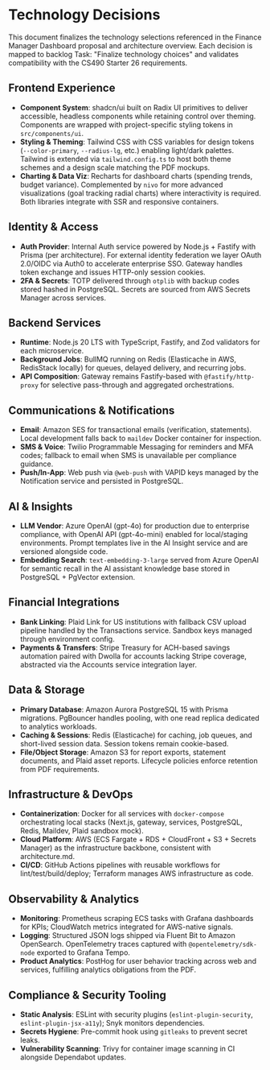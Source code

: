 ﻿# Technology Decisions

This document finalizes the technology selections referenced in the Finance Manager Dashboard proposal and architecture overview. Each decision is mapped to backlog Task: "Finalize technology choices" and validates compatibility with the CS490 Starter 26 requirements.

## Frontend Experience
- **Component System**: shadcn/ui built on Radix UI primitives to deliver accessible, headless components while retaining control over theming. Components are wrapped with project-specific styling tokens in `src/components/ui`.
- **Styling & Theming**: Tailwind CSS with CSS variables for design tokens (`--color-primary`, `--radius-lg`, etc.) enabling light/dark palettes. Tailwind is extended via `tailwind.config.ts` to host both theme schemes and a design scale matching the PDF mockups.
- **Charting & Data Viz**: Recharts for dashboard charts (spending trends, budget variance). Complemented by `nivo` for more advanced visualizations (goal tracking radial charts) where interactivity is required. Both libraries integrate with SSR and responsive containers.

## Identity & Access
- **Auth Provider**: Internal Auth service powered by Node.js + Fastify with Prisma (per architecture). For external identity federation we layer OAuth 2.0/OIDC via Auth0 to accelerate enterprise SSO. Gateway handles token exchange and issues HTTP-only session cookies.
- **2FA & Secrets**: TOTP delivered through `otplib` with backup codes stored hashed in PostgreSQL. Secrets are sourced from AWS Secrets Manager across services.

## Backend Services
- **Runtime**: Node.js 20 LTS with TypeScript, Fastify, and Zod validators for each microservice.
- **Background Jobs**: BullMQ running on Redis (Elasticache in AWS, RedisStack locally) for queues, delayed delivery, and recurring jobs.
- **API Composition**: Gateway remains Fastify-based with `@fastify/http-proxy` for selective pass-through and aggregated orchestrations.

## Communications & Notifications
- **Email**: Amazon SES for transactional emails (verification, statements). Local development falls back to `maildev` Docker container for inspection.
- **SMS & Voice**: Twilio Programmable Messaging for reminders and MFA codes; fallback to email when SMS is unavailable per compliance guidance.
- **Push/In-App**: Web push via `@web-push` with VAPID keys managed by the Notification service and persisted in PostgreSQL.

## AI & Insights
- **LLM Vendor**: Azure OpenAI (gpt-4o) for production due to enterprise compliance, with OpenAI API (gpt-4o-mini) enabled for local/staging environments. Prompt templates live in the AI Insight service and are versioned alongside code.
- **Embedding Search**: `text-embedding-3-large` served from Azure OpenAI for semantic recall in the AI assistant knowledge base stored in PostgreSQL + PgVector extension.

## Financial Integrations
- **Bank Linking**: Plaid Link for US institutions with fallback CSV upload pipeline handled by the Transactions service. Sandbox keys managed through environment config.
- **Payments & Transfers**: Stripe Treasury for ACH-based savings automation paired with Dwolla for accounts lacking Stripe coverage, abstracted via the Accounts service integration layer.

## Data & Storage
- **Primary Database**: Amazon Aurora PostgreSQL 15 with Prisma migrations. PgBouncer handles pooling, with one read replica dedicated to analytics workloads.
- **Caching & Sessions**: Redis (Elasticache) for caching, job queues, and short-lived session data. Session tokens remain cookie-based.
- **File/Object Storage**: Amazon S3 for report exports, statement documents, and Plaid asset reports. Lifecycle policies enforce retention from PDF requirements.

## Infrastructure & DevOps
- **Containerization**: Docker for all services with `docker-compose` orchestrating local stacks (Next.js, gateway, services, PostgreSQL, Redis, Maildev, Plaid sandbox mock).
- **Cloud Platform**: AWS (ECS Fargate + RDS + CloudFront + S3 + Secrets Manager) as the infrastructure backbone, consistent with architecture.md.
- **CI/CD**: GitHub Actions pipelines with reusable workflows for lint/test/build/deploy; Terraform manages AWS infrastructure as code.

## Observability & Analytics
- **Monitoring**: Prometheus scraping ECS tasks with Grafana dashboards for KPIs; CloudWatch metrics integrated for AWS-native signals.
- **Logging**: Structured JSON logs shipped via Fluent Bit to Amazon OpenSearch. OpenTelemetry traces captured with `@opentelemetry/sdk-node` exported to Grafana Tempo.
- **Product Analytics**: PostHog for user behavior tracking across web and services, fulfilling analytics obligations from the PDF.

## Compliance & Security Tooling
- **Static Analysis**: ESLint with security plugins (`eslint-plugin-security`, `eslint-plugin-jsx-a11y`); Snyk monitors dependencies.
- **Secrets Hygiene**: Pre-commit hook using `gitleaks` to prevent secret leaks.
- **Vulnerability Scanning**: Trivy for container image scanning in CI alongside Dependabot updates.
